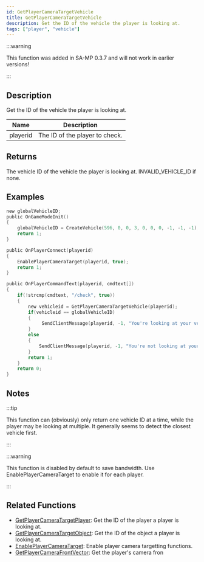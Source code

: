 ```yaml
---
id: GetPlayerCameraTargetVehicle
title: GetPlayerCameraTargetVehicle
description: Get the ID of the vehicle the player is looking at.
tags: ["player", "vehicle"]
---
```


:::warning

This function was added in SA-MP 0.3.7 and will not work in earlier versions!

:::

## Description

Get the ID of the vehicle the player is looking at.

| Name     | Description                    |
| -------- | ------------------------------ |
| playerid | The ID of the player to check. |

## Returns

The vehicle ID of the vehicle the player is looking at. INVALID_VEHICLE_ID if none.

## Examples

```c
new globalVehicleID;
public OnGameModeInit()
{
    globalVehicleID = CreateVehicle(596, 0, 0, 3, 0, 0, 0, -1, -1, -1);
    return 1;
}

public OnPlayerConnect(playerid)
{
    EnablePlayerCameraTarget(playerid, true);
    return 1;
}

public OnPlayerCommandText(playerid, cmdtext[])
{
    if(!strcmp(cmdtext, "/check", true))
    {
        new vehicleid = GetPlayerCameraTargetVehicle(playerid);
        if(vehicleid == globalVehicleID)
        {
             SendClientMessage(playerid, -1, "You're looking at your vehicle!");
        }
        else
        {
            SendClientMessage(playerid, -1, "You're not looking at your vehicle.");
        }
        return 1;
    }
    return 0;
}
```

## Notes

:::tip

This function can (obviously) only return one vehicle ID at a time, while the player may be looking at multiple. It generally seems to detect the closest vehicle first.

:::

:::warning

This function is disabled by default to save bandwidth. Use EnablePlayerCameraTarget to enable it for each player.

:::

## Related Functions

- [GetPlayerCameraTargetPlayer](../functions/GetPlayerCameraTargetPlayer): Get the ID of the player a player is looking at.
- [GetPlayerCameraTargetObject](../functions/GetplayerCameraTargetObject): Get the ID of the object a player is looking at.
- [EnablePlayerCameraTarget](../functions/EnablePlayerCameraTarget): Enable player camera targetting functions.
- [GetPlayerCameraFrontVector](../functions/GetPlayercameraFrontVector): Get the player's camera fron
